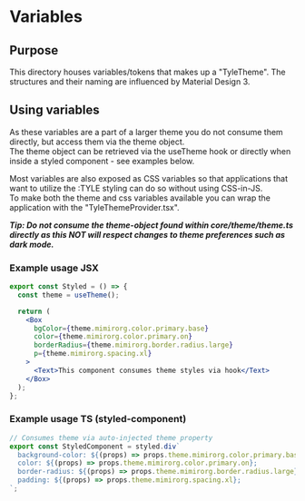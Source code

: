 # Variables

## Purpose

This directory houses variables/tokens that makes up a "TyleTheme". 
The structures and their naming are influenced by Material Design 3.

## Using variables
As these variables are a part of a larger theme you do not consume them directly, but access them via the theme object.  
The theme object can be retrieved via the useTheme hook or directly when inside a styled component - see examples below.

Most variables are also exposed as CSS variables so that applications that want to utilize the :TYLE styling can do so without using CSS-in-JS.  
To make both the theme and css variables available you can wrap the application with the "TyleThemeProvider.tsx".

___Tip: Do not consume the theme-object found within core/theme/theme.ts directly as this NOT will respect changes to theme preferences such as dark mode.___

### Example usage JSX

```jsx
export const Styled = () => {
  const theme = useTheme();

  return (
    <Box 
      bgColor={theme.mimirorg.color.primary.base} 
      color={theme.mimirorg.color.primary.on} 
      borderRadius={theme.mimirorg.border.radius.large}
      p={theme.mimirorg.spacing.xl} 
    >
      <Text>This component consumes theme styles via hook</Text>
    </Box>
  );
};
```

### Example usage TS (styled-component)

```ts
// Consumes theme via auto-injected theme property
export const StyledComponent = styled.div`
  background-color: ${(props) => props.theme.mimirorg.color.primary.base};
  color: ${(props) => props.theme.mimirorg.color.primary.on};
  border-radius: ${(props) => props.theme.mimirorg.border.radius.large};
  padding: ${(props) => props.theme.mimirorg.spacing.xl};
`;
```
